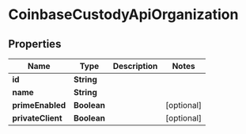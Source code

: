 
# CoinbaseCustodyApiOrganization

## Properties
Name | Type | Description | Notes
------------ | ------------- | ------------- | -------------
**id** | **String** |  | 
**name** | **String** |  | 
**primeEnabled** | **Boolean** |  |  [optional]
**privateClient** | **Boolean** |  |  [optional]



